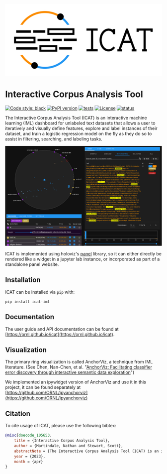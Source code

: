 <p align="center">
    <picture>
        <source media="(prefers-color-scheme: dark)" srcset="sphinx/source/_static/icat_large_full_dark.svg" />
        <source media="(prefers-color-scheme: light)" srcset="sphinx/source/_static/icat_large_full_light.svg" />
        <img alt='ICAT logo' src="https://raw.githubusercontent.com/ORNL/icat/main/sphinx/source/_static/icat_large_full_light.svg" />
    </picture>
</p>

# Interactive Corpus Analysis Tool

[![Code style: black](https://img.shields.io/badge/code%20style-black-000000.svg)](https://github.com/psf/black)
[![PyPI version](https://badge.fury.io/py/icat-iml.svg)](https://badge.fury.io/py/icat-iml)
[![tests](https://github.com/ORNL/icat/actions/workflows/tests.yml/badge.svg?branch=main)](https://github.com/ORNL/icat/actions/workflows/tests.yml)
[![License](https://img.shields.io/pypi/l/curifactory)](https://github.com/ORNL/curifactory/blob/main/LICENSE)
[![status](https://joss.theoj.org/papers/0528d60ff4f251069d15456fdb83bd0f/status.svg)](https://joss.theoj.org/papers/0528d60ff4f251069d15456fdb83bd0f)



The Interactive Corpus Analysis Tool (ICAT) is an interactive machine learning (IML) dashboard for unlabeled text datasets that allows a user to iteratively and visually define features, explore and label instances of their dataset, and train a logistic regression model on the fly as they do so to assist in filtering, searching, and labeling tasks.

![ICAT Screenshot](https://raw.githubusercontent.com/ORNL/icat/main/sphinx/source/_static/screenshot1.png)

ICAT is implemented using holoviz's [panel](https://panel.holoviz.org/) library, so it can either directly be rendered like a widget in a jupyter lab instance, or incorporated as part of a standalone panel website.

## Installation

ICAT can be installed via `pip` with:

```
pip install icat-iml
```

<!-- usage/examples -->

## Documentation

The user guide and API documentation can be found at [https://ornl.github.io/icat](https://ornl.github.io/icat).

## Visualization

The primary ring visualization is called AnchorViz, a technique from IML literature. (See Chen, Nan-Chen, et al. "[AnchorViz: Facilitating classifier error discovery through interactive semantic data exploration](https://dl.acm.org/doi/abs/10.1145/3172944.3172950)")

We implemented an ipywidget version of AnchorViz and use it in this project, it can be found separately at [https://github.com/ORNL/ipyanchorviz](https://github.com/ORNL/ipyanchorviz)

<!-- documentation section -->

## Citation

To cite usage of ICAT, please use the following bibtex:

```bibtex
@misc{doecode_105653,
    title = {Interactive Corpus Analysis Tool},
    author = {Martindale, Nathan and Stewart, Scott},
    abstractNote = {The Interactive Corpus Analysis Tool (ICAT) is an interactive machine learning dashboard for unlabeled text/natural language processing datasets that allows a user to iteratively and visually define features, explore and label instances of their dataset, and simultaneously train a logistic regression model. ICAT was created to allow subject matter experts in a specific domain to directly train their own models for unlabeled datasets visually, without needing to be a machine learning expert or needing to know how to code the models themselves. This approach allows users to directly leverage the power of machine learning, but critically, also involves the user in the development of the machine learning model.},
    year = {2023},
    month = {apr}
}
```
